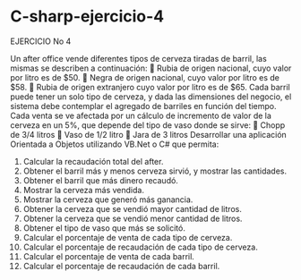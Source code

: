 # C-sharp-ejercicio-4
EJERCICIO No 4

Un after office vende diferentes tipos de cerveza tiradas de barril, las mismas se describen a
continuación:
 Rubia de origen nacional, cuyo valor por litro es de $50.
 Negra de origen nacional, cuyo valor por litro es de $58.
 Rubia de origen extranjero cuyo valor por litro es de $65.
Cada barril puede tener un solo tipo de cerveza, y dada las dimensiones del negocio, el sistema
debe contemplar el agregado de barriles en función del tiempo.
Cada venta se ve afectada por un cálculo de incremento de valor de la cerveza en un 5%, que
depende del tipo de vaso donde se sirve:
 Chopp de 3/4 litros
 Vaso de 1/2 litro
 Jara de 3 litros
Desarrollar una aplicación Orientada a Objetos utilizando VB.Net o C# que permita:

1) Calcular la recaudación total del after.
2) Obtener el barril más y menos cerveza sirvió, y mostrar las cantidades.
3) Obtener el barril que más dinero recaudó.
4) Mostrar la cerveza más vendida.
5) Mostrar la cerveza que generó más ganancia.
6) Obtener la cerveza que se vendió mayor cantidad de litros.
7) Obtener la cerveza que se vendió menor cantidad de litros.
8) Obtener el tipo de vaso que más se solicitó.
9) Calcular el porcentaje de venta de cada tipo de cerveza.
10) Calcular el porcentaje de recaudación de cada tipo de cerveza.
11) Calcular el porcentaje de venta de cada barril.
12) Calcular el porcentaje de recaudación de cada barril.
